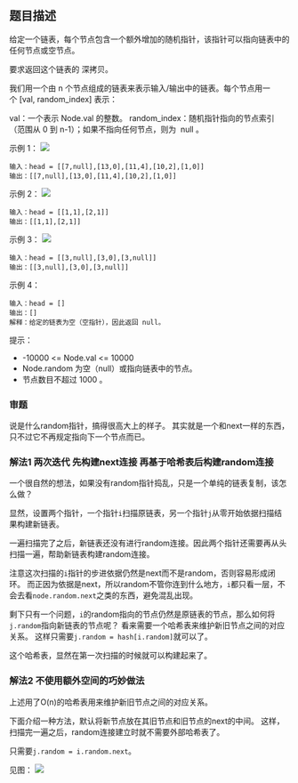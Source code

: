 ## 题目描述
给定一个链表，每个节点包含一个额外增加的随机指针，该指针可以指向链表中的任何节点或空节点。

要求返回这个链表的 深拷贝。 

我们用一个由 n 个节点组成的链表来表示输入/输出中的链表。每个节点用一个 [val, random_index] 表示：

val：一个表示 Node.val 的整数。
random_index：随机指针指向的节点索引（范围从 0 到 n-1）；如果不指向任何节点，则为  null 。

示例 1：
![](https://assets.leetcode-cn.com/aliyun-lc-upload/uploads/2020/01/09/e1.png)
```
输入：head = [[7,null],[13,0],[11,4],[10,2],[1,0]]
输出：[[7,null],[13,0],[11,4],[10,2],[1,0]]
```
示例 2：
![](https://assets.leetcode-cn.com/aliyun-lc-upload/uploads/2020/01/09/e2.png)
```
输入：head = [[1,1],[2,1]]
输出：[[1,1],[2,1]]
```
示例 3：
![](https://assets.leetcode-cn.com/aliyun-lc-upload/uploads/2020/01/09/e3.png)
```
输入：head = [[3,null],[3,0],[3,null]]
输出：[[3,null],[3,0],[3,null]]
```
示例 4：
```
输入：head = []
输出：[]
解释：给定的链表为空（空指针），因此返回 null。
```

提示：
- -10000 <= Node.val <= 10000
- Node.random 为空（null）或指向链表中的节点。
- 节点数目不超过 1000 。

### 审题
说是什么random指针，搞得很高大上的样子。
其实就是一个和next一样的东西，只不过它不再规定指向下一个节点而已。

### 解法1 两次迭代 先构建next连接 再基于哈希表后构建random连接
一个很自然的想法，如果没有random指针捣乱，只是一个单纯的链表复制，该怎么做？

显然，设置两个指针，一个指针`i`扫描原链表，另一个指针`j`从零开始依据扫描结果构建新链表。

一遍扫描完了之后，新链表还没有进行random连接。因此两个指针还需要再从头扫描一遍，帮助新链表构建random连接。

注意这次扫描的`i`指针的步进依据仍然是next而不是random，否则容易形成闭环。
而正因为依据是next，所以random不管你连到什么地方，`i`都只看一层，不会去看`node.random.next`之类的东西，避免混乱出现。

剩下只有一个问题，`i`的random指向的节点仍然是原链表的节点，那么如何将`j.random`指向新链表的节点呢？
看来需要一个哈希表来维护新旧节点之间的对应关系。
这样只需要`j.random = hash[i.random]`就可以了。

这个哈希表，显然在第一次扫描的时候就可以构建起来了。

### 解法2 不使用额外空间的巧妙做法
上述用了O(n)的哈希表用来维护新旧节点之间的对应关系。

下面介绍一种方法，默认将新节点放在其旧节点和旧节点的next的中间。
这样，扫描完一遍之后，random连接建立时就不需要外部哈希表了。

只需要`j.random = i.random.next`。

见图：
![](https://pic.leetcode-cn.com/1789e6dd9bbe41223cab82b2e0a7615cd1a8ed16a3c992462d4e1eaec3b82fb1-image.png)